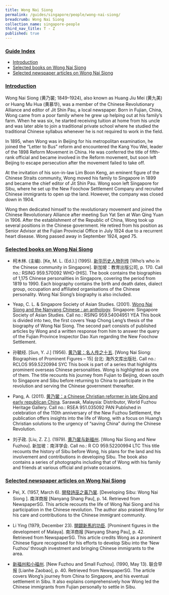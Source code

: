 ```yaml
---
title: Wong Nai Siong
permalink: /guides/singapore/people/wong-nai-siong/
breadcrumb: Wong Nai Siong
collection_name: singapore-people
third_nav_title: T - Z
published: true
---
```


### <u>Guide Index</u>

* [Introduction](#introduction)
* [Selected books on Wong Nai Siong](#selected-books-on-wong-nai-siong)
* [Selected newspaper articles on Wong Nai Siong](#selected-newspaper-articles-on-wong-nai-siong)

### <u>Introduction</u>

Wong Nai Siong (黄乃裳; 1849–1924), also known as Huang Jiu Mei (黄九美) or Huang Mu Hua (黄慕华), was a member of the Chinese Revolutionary Alliance and editor of Jit Shin Pau, a local newspaper. Born in Fujian, China, Wong came from a poor family where he grew up helping out at his family’s farm. When he was six, he started receiving tuition at home from his uncle and was later able to join a traditional private school where he studied the traditional Chinese syllabus whenever he is not required to work in the field.

In 1895, when Wong was in Beijing for his metropolitan examination, he joined the “Letter to Bus” reform and encountered the Kang You Wei, leader of the 1898 Reform Movement in China. He was conferred the title of fifth-rank official and became involved in the Reform movement, but soon left Beijing to escape persecution after the movement failed to take off.

At the invitation of his son-in-law Lim Boon Keng, an eminent figure of the Chinese Straits community, Wong moved his family to Singapore in 1899 and became the chief editor of Jit Shin Pau. Wong soon left Singapore for Sibu, where he set up the New Foochow Settlement Company and recruited Chinese immigrants to open up the land. However, the company was closed down in 1904.

Wong then dedicated himself to the revolutionary movement and joined the Chinese Revolutionary Alliance after meeting Sun Yat Sen at Wan Qing Yuan in 1906. After the establishment of the Republic of China, Wong took up several positions in the Chinese government. He retired from his position as Senior Advisor at the Fujian Provincial Office in July 1924 due to a recurrent heart disease. Wong passed away in September 1924, aged 75.


### <u>Selected books on Wong Nai Siong</u>

* 柯木林. (主编). [Ke, M. L. (Ed.).] (1995). [新华历史人物列传](http://eservice.nlb.gov.sg/item_holding_s.aspx?bid=85400628) [Who’s who in the Chinese community in Singapore]. 新加坡：教育出版公司, p. 170.
Call no.: RSING 959.570092 WHO-\[HIS\].
The book contains the biographies of 1,175 Chinese personalities in Singapore, covering the period from 1819 to 1990. Each biography contains the birth and death dates, dialect group, occupation and affiliated organisations of the Chinese personality. Wong Nai Siong’s biography is also included.


* Yeap, C. L. & Singapore Society of Asian Studies. (2001). [Wong Nai Siong and the Nanyang Chinese : an anthology](http://eservice.nlb.gov.sg/item_holding_s.aspx?bid=10390564). Singapore: Singapore Society of Asian Studies.
Call no.: RSING 959.54004951 YEA
This book is divided into two, the first covers Yeap Chong Leng’s thesis of the biography of Wong Nai Siong. The second part consists of published articles by Wong and a written response from him to answer the query of the Fujian Province Inspector Dao Xun regarding the New Foochow Settlement.


* 孙毓经. [Sun, Y. J.] (1956). [黄乃裳：名人传之十五](http://eservice.nlb.gov.sg/item_holding_s.aspx?bid=84548371). [Wong Nai Siong: Biographies of Prominent Figures – 15] 台北: 海外文库出版社.
Call no.: RCLOS 959.5220994 SYC
This book is part of a series that highlights prominent overseas Chinese personalities. Wong is highlighted as one of them. The title recounts his journey from Fujian to Beijing, down south to Singapore and Sibu before returning to China to participate in the revolution and serving the Chinese government thereafter.


* Pang, A. (2011). [黄乃裳：a Chinese Christian reformer in late Qing and early republican China](http://eservice.nlb.gov.sg/item_holding_s.aspx?bid=202737438). Sarawak, Malaysia: Distributor, World Fuzhou Heritage Gallery.
Call no.: RSEA 951.035092 PAN
Published in celebration of the 110th anniversary of the New Fuzhou Settlement, the publication offers insights into the life of Wong, with a focus on Huang’s Christian solutions to the urgency of “saving China” during the Chinese Revolution.


* 刘子政. [Liu, Z. Z.]. (1979). [黄乃裳与新福州](http://eservice.nlb.gov.sg/item_holding_s.aspx?bid=84450413). [Wong Nai Siong and New Fuzhou]. 新加坡：南洋学会.
Call no.: R CO 959.52200994 LTC
This title recounts the history of Sibu before Wong, his plans for the land and his involvement and contributions in developing Sibu. The book also contains a series of photographs including that of Wong with his family and friends at various official and private occasions.

### <u>Selected newspaper articles on Wong Nai Siong</u>

* Pei, X. (1957, March 6). [開發詩巫之黃乃裳](http://eresources.nlb.gov.sg/newspapers/Digitised/Article/nysp19570306-1.2.39.5). [Developing Sibu: Wong Nai Siong ]. 南洋商报 [Nanyang Shang Pau], p. 14. Retrieved from NewspaperSG.
This article recounts the life of Wong Nai Siong and his participation in the Chinese revolution. The author also praised Wong for his care and contributions to the Chinese immigrant community.


* Li Ying (1979, December 23). [開闢新馬的功臣](http://eresources.nlb.gov.sg/newspapers/Digitised/Article/nysp19791223-1.2.70.2.1). [Prominent figures in the development of Malaya]. 南洋商报 [Nanyang Shang Pau], p. 42. Retrieved from NewspaperSG.
This article credits Wong as a prominent Chinese figure recognised for his efforts to develop Sibu into the ‘New Fuzhou’ through investment and bringing Chinese immigrants to the area.


* [新福州和小福州](http://eresources.nlb.gov.sg/newspapers/Digitised/Article/lhzb19900513-1.2.64.2.1). [New Fuzhou and Small Fuzhou]. (1990, May 13). 联合早报 [Lianhe Zaobao], p. 40. Retrieved from NewspaperSG.
The article covers Wong’s journey from China to Singapore, and his eventual settlement in Sibu. It also explains comprehensively how Wong led the Chinese immigrants from Fujian personally to settle in Sibu.